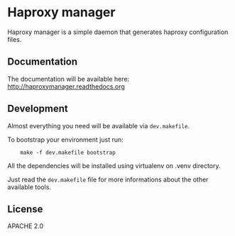 # Haproxy manager

Haproxy manager is a simple daemon that generates haproxy configuration files.

## Documentation

The documentation will be available here: http://haproxymanager.readthedocs.org

## Development

Almost everything you need will be available via `dev.makefile`.

To bootstrap your environment just run:

        make -f dev.makefile bootstrap

All the dependencies will be installed using virtualenv on .venv directory.

Just read the `dev.makefile` file for more informations about the other available tools.


## License

APACHE 2.0
